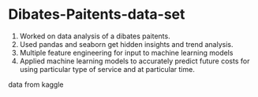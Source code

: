 # Dibates-Paitents-data-set

1. Worked on data analysis of a dibates paitents.
2. Used pandas and seaborn get hidden insights and trend analysis.
3. Multiple feature engineering for input to machine learning models
4. Applied machine learning models to accurately predict future costs for using particular type of service and at particular time.

data from kaggle 
